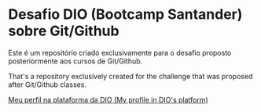 # Desafio DIO (Bootcamp Santander) sobre Git/Github
Este é um repositório criado exclusivamente para o desafio proposto posteriormente aos cursos de Git/Github.

That's a repository exclusively created for the challenge that was proposed after Git/Github classes.

[Meu perfil na plataforma da DIO (My profile in DIO's platform)](https://web.dio.me/users/romelarmstrong10001?tab=profile-me)
